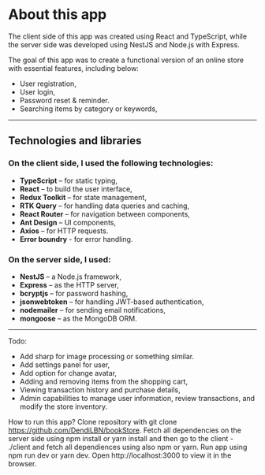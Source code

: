# About this app

The client side of this app was created using React and TypeScript, while the server side was developed using NestJS and Node.js with Express.

The goal of this app was to create a functional version of an online store with essential features, including below:

- User registration, 
- User login,
- Password reset & reminder.
- Searching items by category or keywords,
---

## Technologies and libraries

### On the client side, I used the following technologies:

- **TypeScript** – for static typing,
- **React** – to build the user interface,
- **Redux Toolkit** – for state management,
- **RTK Query** – for handling data queries and caching,
- **React Router** – for navigation between components,
- **Ant Design** – UI components,
- **Axios** – for HTTP requests.
- **Error boundry** - for error handling.

### On the server side, I used:

- **NestJS** – a Node.js framework,
- **Express** – as the HTTP server,
- **bcryptjs** – for password hashing,
- **jsonwebtoken** – for handling JWT-based authentication,
- **nodemailer** – for sending email notifications,
- **mongoose** – as the MongoDB ORM.

---
Todo: 
- Add sharp for image processing or something similar.
- Add settings panel for user,
- Add option for change avatar,
- Adding and removing items from the shopping cart, 
- Viewing transaction history and purchase details,
- Admin capabilities to manage user information, review transactions, and modify the store inventory.

How to run this app?
Clone repository with git clone https://github.com/DendiLBN/bookStore.
Fetch all dependencies on the server side using npm install or yarn install and then go to the client - ./client and fetch all dependiences using also npm or yarn.
Run app using npm run dev or yarn dev.
Open http://localhost:3000 to view it in the browser.
